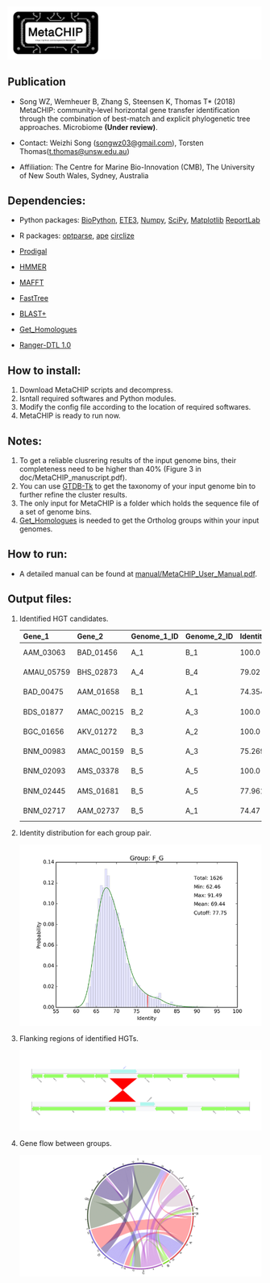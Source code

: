 ![logo](images/MetaCHIP_logo.jpg)


Publication
---
+ Song WZ, Wemheuer B, Zhang S, Steensen K, Thomas T* (2018) MetaCHIP: community-level horizontal gene transfer identification through the combination of best-match and explicit phylogenetic tree approaches. Microbiome **(Under review)**.
+ Contact: Weizhi Song (songwz03@gmail.com), Torsten Thomas(t.thomas@unsw.edu.au)

+ Affiliation: The Centre for Marine Bio-Innovation (CMB), The University of New South Wales, Sydney, Australia


Dependencies:
---

+ Python packages:
[BioPython](https://github.com/biopython/biopython.github.io/),
[ETE3](http://etetoolkit.org),
[Numpy](http://www.numpy.org),
[SciPy](https://www.scipy.org),
[Matplotlib](http://matplotlib.org)
[ReportLab](http://www.reportlab.com)

+ R packages:
[optparse](https://cran.r-project.org/web/packages/optparse/index.html),
[ape](https://cran.r-project.org/web/packages/ape/index.html)
[circlize](https://cran.r-project.org/web/packages/circlize/index.html)

+ [Prodigal](https://github.com/hyattpd/Prodigal)
+ [HMMER](http://hmmer.org)
+ [MAFFT](https://mafft.cbrc.jp/alignment/software/)
+ [FastTree](http://www.microbesonline.org/fasttree/)
+ [BLAST+](https://blast.ncbi.nlm.nih.gov/Blast.cgi?PAGE_TYPE=BlastDocs&DOC_TYPE=Download)
+ [Get_Homologues](https://github.com/eead-csic-compbio/get_homologues)
+ [Ranger-DTL 1.0](http://compbio.mit.edu/ranger-dtl/)


How to install:
---
1. Download MetaCHIP scripts and decompress.
1. Isntall required softwares and Python modules.
1. Modify the config file according to the location of required softwares.
1. MetaCHIP is ready to run now.


Notes:
---
1. To get a reliable clusrering results of the input genome bins, their completeness need to be higher than 40% (Figure 3 in doc/MetaCHIP_manuscript.pdf).
1. You can use [GTDB-Tk](https://github.com/Ecogenomics/GTDBTk) to get the taxonomy of your input genome bin to further refine the cluster results.
1. The only input for MetaCHIP is a folder which holds the sequence file of a set of genome bins.
1. [Get_Homologues](https://github.com/eead-csic-compbio/get_homologues) is needed to get the Ortholog groups within your input genomes.


How to run:
---
+ A detailed manual can be found at [manual/MetaCHIP_User_Manual.pdf](https://github.com/songweizhi/MetaCHIP/blob/master/manual/MetaCHIP_User_Manual.pdf).


Output files:
---
1. Identified HGT candidates.

    |Gene_1|Gene_2|Genome_1_ID|Genome_2_ID|Identity|End_break|Direction|
    |---|---|---|---|---|---|---|
    |AAM_03063|BAD_01456|A_1|B_1|100.0|no|AAM<-BAD|
    |AMAU_05759|BHS_02873|A_4|B_4|79.02|no|AMAU<-BHS|
    |BAD_00475|AAM_01658|B_1|A_1|74.354|no|BAD<-AAM|
    |BDS_01877|AMAC_00215|B_2|A_3|100.0|no|BDS<-AMAC|
    |BGC_01656|AKV_01272|B_3|A_2|100.0|no|BGC<-AKV|
    |BNM_00983|AMAC_00159|B_5|A_3|75.269|no|BNM<-AMAC|
    |BNM_02093|AMS_03378|B_5|A_5|100.0|no|BNM<-AMS|
    |BNM_02445|AMS_01681|B_5|A_5|77.961|no|BNM<-AMS|
    |BNM_02717|AAM_02737|B_5|A_1|74.47|no|BNM<-AAM|

1. Identity distribution for each group pair.

    ![identity_distribution](images/identity_distribution.png)

1. Flanking regions of identified HGTs.

    ![flanking_regions](images/flanking_regions.jpg)

1. Gene flow between groups.

    ![Gene_flow](images/Gene_flow.jpg)
